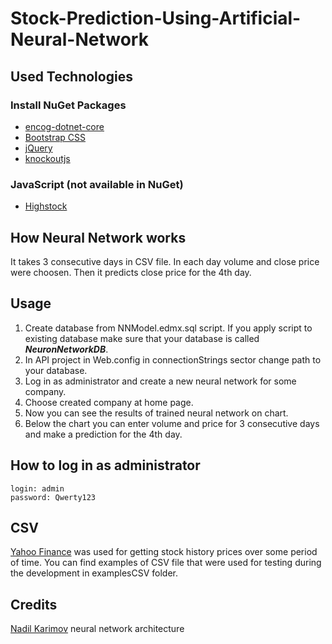 # Stock-Prediction-Using-Artificial-Neural-Network

## Used Technologies

### Install NuGet Packages

- [encog-dotnet-core](http://www.heatonresearch.com/encog/)
- [Bootstrap CSS](http://getbootstrap.com)
- [jQuery](https://jquery.com)
- [knockoutjs](http://knockoutjs.com)

### JavaScript (not available in NuGet)

- [Highstock](https://www.highcharts.com/products/highstock)

## How Neural Network works

It takes 3 consecutive days in CSV file. In each day volume and close price were choosen. Then it predicts close price for the 4th day.

## Usage

1. Create database from NNModel.edmx.sql script. If you apply script to existing database make sure that your database is called **_NeuronNetworkDB_**.
2. In API project in Web.config in connectionStrings sector change path to your database.
3. Log in as administrator and create a new neural network for some company.
4. Choose created company at home page.
5. Now you can see the results of trained neural network on chart.
6. Below the chart you can enter volume and price for 3 consecutive days and make a prediction for the 4th day.

## How to log in as administrator

    login: admin
    password: Qwerty123

## CSV

[Yahoo Finance](https://finance.yahoo.com) was used for getting stock history prices over some period of time. You can find examples of CSV file that were used for testing during the development in examplesCSV folder.

## Credits

[Nadil Karimov](https://github.com/nadilk) neural network architecture
